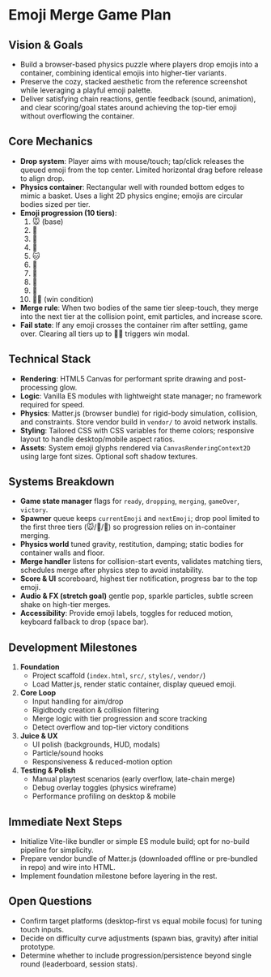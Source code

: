 # Emoji Merge Game Plan

## Vision & Goals
- Build a browser-based physics puzzle where players drop emojis into a container, combining identical emojis into higher-tier variants.
- Preserve the cozy, stacked aesthetic from the reference screenshot while leveraging a playful emoji palette.
- Deliver satisfying chain reactions, gentle feedback (sound, animation), and clear scoring/goal states around achieving the top-tier emoji without overflowing the container.

## Core Mechanics
- **Drop system**: Player aims with mouse/touch; tap/click releases the queued emoji from the top center. Limited horizontal drag before release to align drop.
- **Physics container**: Rectangular well with rounded bottom edges to mimic a basket. Uses a light 2D physics engine; emojis are circular bodies sized per tier.
- **Emoji progression (10 tiers)**:
  1. 🐭 (base)
  2. 🐹
  3. 🐸
  4. 🐰
  5. 🐱
  6. 🐷
  7. 🐶
  8. 🐻
  9. 🦁
  10. 🐻‍❄️ (win condition)
- **Merge rule**: When two bodies of the same tier sleep-touch, they merge into the next tier at the collision point, emit particles, and increase score.
- **Fail state**: If any emoji crosses the container rim after settling, game over. Clearing all tiers up to 🐻‍❄️ triggers win modal.

## Technical Stack
- **Rendering**: HTML5 Canvas for performant sprite drawing and post-processing glow.
- **Logic**: Vanilla ES modules with lightweight state manager; no framework required for speed.
- **Physics**: Matter.js (browser bundle) for rigid-body simulation, collision, and constraints. Store vendor build in `vendor/` to avoid network installs.
- **Styling**: Tailored CSS with CSS variables for theme colors; responsive layout to handle desktop/mobile aspect ratios.
- **Assets**: System emoji glyphs rendered via `CanvasRenderingContext2D` using large font sizes. Optional soft shadow textures.

## Systems Breakdown
- **Game state manager** flags for `ready`, `dropping`, `merging`, `gameOver`, `victory`.
- **Spawner** queue keeps `currentEmoji` and `nextEmoji`; drop pool limited to the first three tiers (🐭/🐹/🐸) so progression relies on in-container merging.
- **Physics world** tuned gravity, restitution, damping; static bodies for container walls and floor.
- **Merge handler** listens for collision-start events, validates matching tiers, schedules merge after physics step to avoid instability.
- **Score & UI** scoreboard, highest tier notification, progress bar to the top emoji.
- **Audio & FX (stretch goal)** gentle pop, sparkle particles, subtle screen shake on high-tier merges.
- **Accessibility**: Provide emoji labels, toggles for reduced motion, keyboard fallback to drop (space bar).

## Development Milestones
1. **Foundation**
   - Project scaffold (`index.html`, `src/`, `styles/`, `vendor/`)
   - Load Matter.js, render static container, display queued emoji.
2. **Core Loop**
   - Input handling for aim/drop
   - Rigidbody creation & collision filtering
   - Merge logic with tier progression and score tracking
   - Detect overflow and top-tier victory conditions
3. **Juice & UX**
   - UI polish (backgrounds, HUD, modals)
   - Particle/sound hooks
   - Responsiveness & reduced-motion option
4. **Testing & Polish**
   - Manual playtest scenarios (early overflow, late-chain merge)
   - Debug overlay toggles (physics wireframe)
   - Performance profiling on desktop & mobile

## Immediate Next Steps
- Initialize Vite-like bundler or simple ES module build; opt for no-build pipeline for simplicity.
- Prepare vendor bundle of Matter.js (downloaded offline or pre-bundled in repo) and wire into HTML.
- Implement foundation milestone before layering in the rest.

## Open Questions
- Confirm target platforms (desktop-first vs equal mobile focus) for tuning touch inputs.
- Decide on difficulty curve adjustments (spawn bias, gravity) after initial prototype.
- Determine whether to include progression/persistence beyond single round (leaderboard, session stats).
